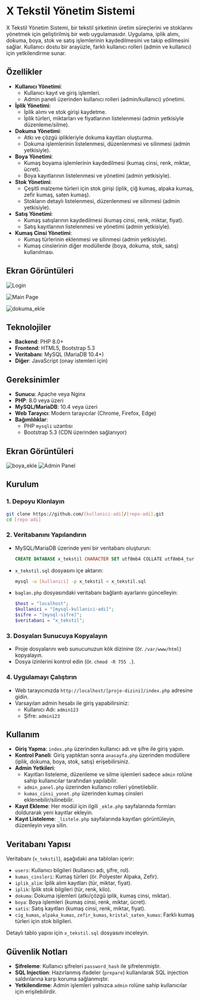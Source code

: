 # X Tekstil Yönetim Sistemi

X Tekstil Yönetim Sistemi, bir tekstil şirketinin üretim süreçlerini ve stoklarını yönetmek için geliştirilmiş bir web uygulamasıdır. Uygulama, iplik alımı, dokuma, boya, stok ve satış işlemlerinin kaydedilmesini ve takip edilmesini sağlar. Kullanıcı dostu bir arayüzle, farklı kullanıcı rolleri (admin ve kullanıcı) için yetkilendirme sunar.

## Özellikler
- **Kullanıcı Yönetimi**:
  - Kullanıcı kayıt ve giriş işlemleri.
  - Admin paneli üzerinden kullanıcı rolleri (admin/kullanıcı) yönetimi.
- **İplik Yönetimi**:
  - İplik alımı ve stok girişi kaydetme.
  - İplik türleri, miktarları ve fiyatlarının listelenmesi (admin yetkisiyle düzenleme/silme).
- **Dokuma Yönetimi**:
  - Atkı ve çözgü iplikleriyle dokuma kayıtları oluşturma.
  - Dokuma işlemlerinin listelenmesi, düzenlenmesi ve silinmesi (admin yetkisiyle).
- **Boya Yönetimi**:
  - Kumaş boyama işlemlerinin kaydedilmesi (kumaş cinsi, renk, miktar, ücret).
  - Boya kayıtlarının listelenmesi ve yönetimi (admin yetkisiyle).
- **Stok Yönetimi**:
  - Çeşitli malzeme türleri için stok girişi (iplik, çiğ kumaş, alpaka kumaş, zefir kumaş, saten kumaş).
  - Stokların detaylı listelenmesi, düzenlenmesi ve silinmesi (admin yetkisiyle).
- **Satış Yönetimi**:
  - Kumaş satışlarının kaydedilmesi (kumaş cinsi, renk, miktar, fiyat).
  - Satış kayıtlarının listelenmesi ve yönetimi (admin yetkisiyle).
- **Kumaş Cinsi Yönetimi**:
  - Kumaş türlerinin eklenmesi ve silinmesi (admin yetkisiyle).
  - Kumaş cinslerinin diğer modüllerde (boya, dokuma, stok, satış) kullanılması.
 
## Ekran Görüntüleri
![Login](https://github.com/user-attachments/assets/4380e3d6-e310-4b77-a834-21a773e4cc53)

![Main Page](https://github.com/user-attachments/assets/55bdfd7c-861d-4a83-8426-3cb62bbaf186)

![dokuma_ekle](https://github.com/user-attachments/assets/c7a420ef-a164-4903-95bc-419ef10ae0aa)



## Teknolojiler
- **Backend**: PHP 8.0+
- **Frontend**: HTML5, Bootstrap 5.3
- **Veritabanı**: MySQL (MariaDB 10.4+)
- **Diğer**: JavaScript (onay istemleri için)

## Gereksinimler
- **Sunucu**: Apache veya Nginx
- **PHP**: 8.0 veya üzeri
- **MySQL/MariaDB**: 10.4 veya üzeri
- **Web Tarayıcı**: Modern tarayıcılar (Chrome, Firefox, Edge)
- **Bağımlılıklar**: 
  - PHP `mysqli` uzantısı
  - Bootstrap 5.3 (CDN üzerinden sağlanıyor)

## Ekran Görüntüleri
![boya_ekle](https://github.com/user-attachments/assets/3956f89c-11ba-4656-aace-6b3dc4a262fa)
![Admin Panel](https://github.com/user-attachments/assets/4648d698-5d45-430f-a59d-bbe9731be7c2)



## Kurulum

### 1. Depoyu Klonlayın
```bash
git clone https://github.com/[kullanici-adi]/[repo-adi].git
cd [repo-adi]
```

### 2. Veritabanını Yapılandırın
- MySQL/MariaDB üzerinde yeni bir veritabanı oluşturun:
  ```sql
  CREATE DATABASE x_tekstil CHARACTER SET utf8mb4 COLLATE utf8mb4_turkish_ci;
  ```
- `x_tekstil.sql` dosyasını içe aktarın:
  ```bash
  mysql -u [kullanici] -p x_tekstil < x_tekstil.sql
  ```
- `baglan.php` dosyasındaki veritabanı bağlantı ayarlarını güncelleyin:
  ```php
  $host = "localhost";
  $kullanici = "[mysql-kullanici-adi]";
  $sifre = "[mysql-sifre]";
  $veritabani = "x_tekstil";
  ```

### 3. Dosyaları Sunucuya Kopyalayın
- Proje dosyalarını web sunucunuzun kök dizinine (ör. `/var/www/html`) kopyalayın.
- Dosya izinlerini kontrol edin (ör. `chmod -R 755 .`).

### 4. Uygulamayı Çalıştırın
- Web tarayıcınızda `http://localhost/[proje-dizini]/index.php` adresine gidin.
- Varsayılan admin hesabı ile giriş yapabilirsiniz:
  - Kullanıcı Adı: `admin123`
  - Şifre: `admin123`

## Kullanım
- **Giriş Yapma**: `index.php` üzerinden kullanıcı adı ve şifre ile giriş yapın.
- **Kontrol Paneli**: Giriş yaptıktan sonra `anasayfa.php` üzerinden modüllere (iplik, dokuma, boya, stok, satış) erişebilirsiniz.
- **Admin Yetkileri**:
  - Kayıtları listeleme, düzenleme ve silme işlemleri sadece `admin` rolüne sahip kullanıcılar tarafından yapılabilir.
  - `admin_panel.php` üzerinden kullanıcı rolleri yönetilebilir.
  - `kumas_cinsi_yonet.php` üzerinden kumaş cinsleri eklenebilir/silinebilir.
- **Kayıt Ekleme**: Her modül için ilgili `_ekle.php` sayfalarında formları doldurarak yeni kayıtlar ekleyin.
- **Kayıt Listeleme**: `_listele.php` sayfalarında kayıtları görüntüleyin, düzenleyin veya silin.

## Veritabanı Yapısı
Veritabanı (`x_tekstil`), aşağıdaki ana tabloları içerir:
- `users`: Kullanıcı bilgileri (kullanıcı adı, şifre, rol).
- `kumas_cinsleri`: Kumaş türleri (ör. Polyester Alpaka, Zefir).
- `iplik_alim`: İplik alım kayıtları (tür, miktar, fiyat).
- `iplik`: İplik stok bilgileri (tür, renk, kilo).
- `dokuma`: Dokuma işlemleri (atkı/çözgü iplik, kumaş cinsi, miktar).
- `boya`: Boya işlemleri (kumaş cinsi, renk, miktar, ücret).
- `satis`: Satış kayıtları (kumaş cinsi, renk, miktar, fiyat).
- `cig_kumas`, `alpaka_kumas`, `zefir_kumas`, `kristal_saten_kumas`: Farklı kumaş türleri için stok bilgileri.

Detaylı tablo yapısı için `x_tekstil.sql` dosyasını inceleyin.

## Güvenlik Notları
- **Şifreleme**: Kullanıcı şifreleri `password_hash` ile şifrelenmiştir.
- **SQL Injection**: Hazırlanmış ifadeler (`prepare`) kullanılarak SQL injection saldırılarına karşı koruma sağlanmıştır.
- **Yetkilendirme**: Admin işlemleri yalnızca `admin` rolüne sahip kullanıcılar için erişilebilirdir.

